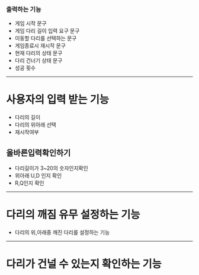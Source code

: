 ### 출력하는 기능
- 게임 시작 문구 
- 게임 다리 길이 입력 요구 문구 
- 이동할 다리를 선택하는 문구
- 게임종료시 재시작 문구
- 현재 다리의 상태 문구 
- 다리 건너기 상태 문구
- 성공 횟수
---
# 사용자의 입력 받는 기능
- 다리의 길이
- 다리의 위아래 선택
- 재시작여부 
## 올바른입력확인하기
- 다리길이가 3~20의 숫자인지확인
- 위아래 U,D 인지 확인
- R,Q인지 확인
-----
# 다리의 깨짐 유무 설정하는 기능
- 다리의 위,아래중 깨진 다리를 설정하는 기능
---
# 다리가 건널 수 있는지 확인하는 기능